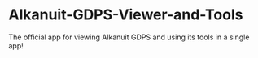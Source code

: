 # Alkanuit-GDPS-Viewer-and-Tools
The official app for viewing Alkanuit GDPS and using its tools in a single app!
